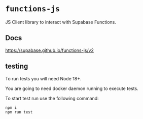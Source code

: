 # `functions-js`

JS Client library to interact with Supabase Functions.

## Docs
https://supabase.github.io/functions-js/v2

## testing

To run tests you will need Node 18+.

You are going to need docker daemon running to execute tests.

To start test run use the following command:

```sh
npm i
npm run test
```
